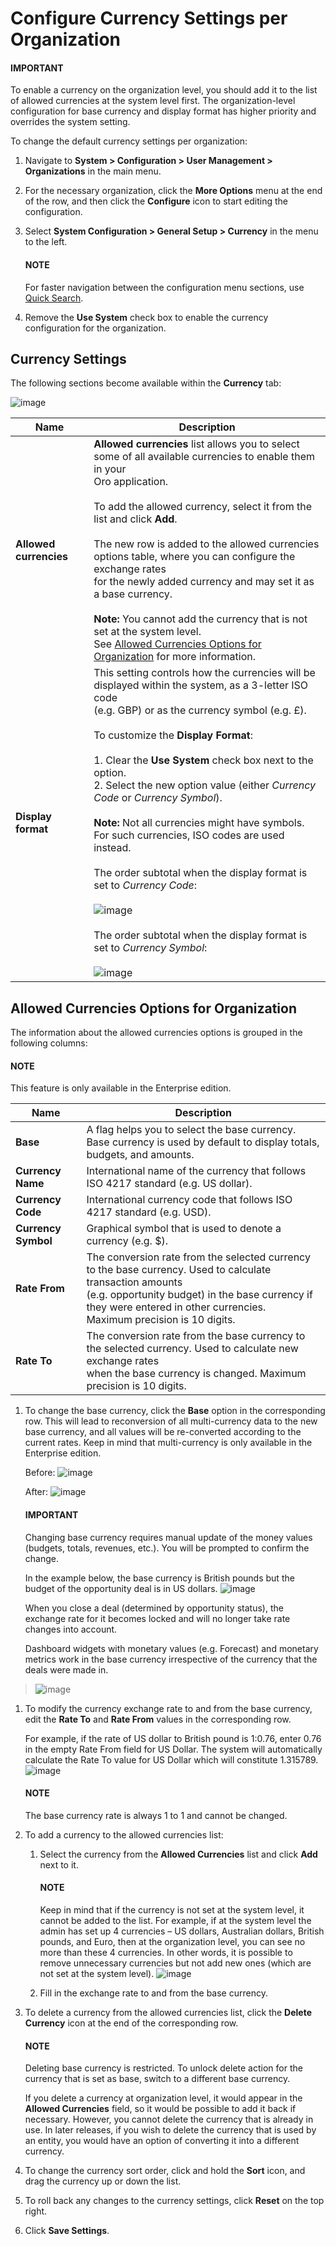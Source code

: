<a id="admin-configuration-currency-org"></a>

# Configure Currency Settings per Organization

#### IMPORTANT
To enable a currency on the organization level, you should add it to the list of allowed currencies at the system level first. The organization-level configuration for base currency and display format has higher priority and overrides the system setting.

To change the default currency settings per organization:

1. Navigate to **System > Configuration > User Management > Organizations** in the main menu.
2. For the necessary organization, click the <i class="fa fa-ellipsis-h fa-lg" aria-hidden="true"></i> **More Options** menu at the end of the row, and then click the <i class="fas fa-cog" aria-hidden="true"></i> **Configure** icon to start editing the configuration.
3. Select **System Configuration > General Setup > Currency** in the menu to the left.

   #### NOTE
   For faster navigation between the configuration menu sections, use [Quick Search](../../../../configuration/quick-search.md#user-guide-system-configuration-quick-search).
4. Remove the **Use System** check box to enable the currency configuration for the organization.

## Currency Settings

The following sections become available within the **Currency** tab:

![image](user/img/system/user_management/org_configuration/general/currency_org.png)

| **Name**               | Description                                                                                                                                                                                                                                                                                                                                                                                                                                                                                                                                                                                                                                                                                                                                                                                                                           |
|------------------------|---------------------------------------------------------------------------------------------------------------------------------------------------------------------------------------------------------------------------------------------------------------------------------------------------------------------------------------------------------------------------------------------------------------------------------------------------------------------------------------------------------------------------------------------------------------------------------------------------------------------------------------------------------------------------------------------------------------------------------------------------------------------------------------------------------------------------------------|
| **Allowed currencies** | **Allowed currencies** list allows you to select some of all available currencies to enable them in your<br/>Oro application.<br/><br/>To add the allowed currency, select it from the list and click **Add**.<br/><br/>The new row is added to the allowed currencies options table, where you can configure the exchange rates<br/>for the newly added currency and may set it as a base currency.<br/><br/>**Note:** You cannot add the currency that is not set at the system level.<br/>See [Allowed Currencies Options for Organization]() for more information.                                                                                                                                                                                                                                                                |
| **Display format**     | This setting controls how the currencies will be displayed within the system, as a 3-letter ISO code<br/>(e.g. GBP) or as the currency symbol (e.g. £).<br/><br/>To customize the **Display Format**:<br/><br/>1. Clear the **Use System** check box next to the option.<br/>2. Select the new option value (either *Currency Code* or *Currency Symbol*).<br/><br/>**Note:** Not all currencies might have symbols. For such currencies, ISO codes are used instead.<br/><br/>The order subtotal when the display format is set to *Currency Code*:<br/><br/>![image](user/img/system/user_management/org_configuration/general/currency_code.png)<br/><br/>The order subtotal when the display format is set to *Currency Symbol*:<br/><br/>![image](user/img/system/user_management/org_configuration/general/currency_symbol.png) |

## Allowed Currencies Options for Organization

The information about the allowed currencies options is grouped in the following columns:

#### NOTE
This feature is only available in the Enterprise edition.

| **Name**            | Description                                                                                                                                                                                                                                 |
|---------------------|---------------------------------------------------------------------------------------------------------------------------------------------------------------------------------------------------------------------------------------------|
| **Base**            | A flag helps you to select the base currency.<br/>Base currency is used by default to display totals, budgets, and amounts.                                                                                                                 |
| **Currency Name**   | International name of the currency that follows ISO 4217 standard (e.g. US dollar).                                                                                                                                                         |
| **Currency Code**   | International currency code that follows ISO 4217 standard (e.g. USD).                                                                                                                                                                      |
| **Currency Symbol** | Graphical symbol that is used to denote a currency (e.g. $).                                                                                                                                                                                |
| **Rate From**       | The conversion rate from the selected currency to the base currency. Used to calculate transaction amounts<br/>(e.g. opportunity budget) in the base currency if they were entered in other currencies.<br/>Maximum precision is 10 digits. |
| **Rate To**         | The conversion rate from the base currency to the selected currency. Used to calculate new exchange rates<br/>when the base currency is changed. Maximum precision is 10 digits.                                                            |
1. To change the base currency, click the **Base** option in the corresponding row. This will lead to reconversion of all multi-currency data to the new base currency, and all values will be re-converted according to the current rates. Keep in mind that multi-currency is only available in the Enterprise edition.

   Before:
   ![image](user/img/system/user_management/org_configuration/general/currency_base1.png)

   After:
   ![image](user/img/system/user_management/org_configuration/general/currency_base3.png)

   #### IMPORTANT
   Changing base currency requires manual update of the money values (budgets, totals, revenues, etc.). You will be prompted to confirm the change.

   In the example below, the base currency is British pounds but the budget of the opportunity deal is in US dollars.
   ![image](user/img/system/user_management/org_configuration/general/example_base_and_us_budget.png)

   When you close a deal (determined by opportunity status), the exchange rate for it becomes locked and will no longer take rate changes into account.

   Dashboard widgets with monetary values (e.g. Forecast) and monetary metrics work in the base currency irrespective of the currency that the deals were made in.

> ![image](user/img/system/user_management/org_configuration/general/widgets_base_currency.png)
1. To modify the currency exchange rate to and from the base currency, edit the **Rate To** and **Rate From** values in the corresponding row.

   For example, if the rate of US dollar to British pound is 1:0.76, enter 0.76 in the empty Rate From field for US Dollar. The system will automatically calculate the Rate To value for US Dollar which will constitute 1.315789.
   ![image](user/img/system/user_management/org_configuration/general/rate_recalculation.png)

   #### NOTE
   The base currency rate is always 1 to 1 and cannot be changed.
2. To add a currency to the allowed currencies list:
   1. Select the currency from the **Allowed Currencies** list and click **Add** next to it.

      #### NOTE
      Keep in mind that if the currency is not set at the system level, it cannot be added to the list. For example, if at the system level the admin has set up 4 currencies – US dollars, Australian dollars, British pounds, and Euro, then at the organization level, you can see no more than these 4 currencies. In other words, it is possible to remove unnecessary currencies but not add new ones (which are not set at the system level).
      ![image](user/img/system/user_management/org_configuration/general/currency_add_org.png)
   2. Fill in the exchange rate to and from the base currency.
3. To delete a currency from the allowed currencies list, click the <i class="fa fa-times fa-lg" aria-hidden="true"></i> **Delete Currency** icon at the end of the corresponding row.

   #### NOTE
   Deleting base currency is restricted. To unlock delete action for the currency that is set as base, switch to a different base currency.

   If you delete a currency at organization level, it would appear in the **Allowed Currencies** field, so it would be possible to add it back if necessary. However, you cannot delete the currency that is already in use. In later releases, if you wish to delete the currency that is used by an entity, you would have an option of converting it into a different currency.
4. To change the currency sort order, click and hold the <i class="fas fa-arrows-alt-v" aria-hidden="true"></i> **Sort** icon, and drag the currency up or down the list.
5. To roll back any changes to the currency settings, click **Reset** on the top right.
6. Click **Save Settings**.

<!-- fa-bars = fa-navicon -->
<!-- Ic Tiles is used as Set As Default in saved views, and as tiles in display layout options -->
<!-- IcPencil refers to Rename in Commerce and Inline Editing in CRM -->
<!-- Check mark in the square. -->
<!-- SortDesc is also used as drop-down arrow -->
